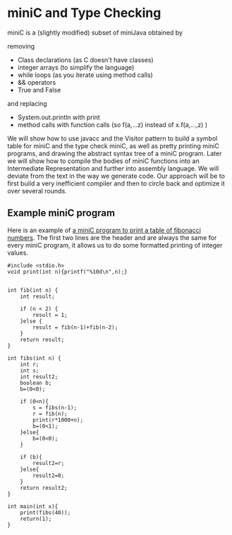 # miniC and Type Checking
miniC is a (slightly modified) subset of miniJava obtained by 

removing
* Class declarations  (as C doesn't have classes)
* integer arrays (to simplify the language)
* while loops (as you iterate using method calls)
* && operators
* True and False

and replacing
* System.out.println with print
* method calls with function calls (so f(a,...z) instead of x.f(a,...,z) )

We will show how to use javacc and the Visitor pattern to build a symbol table for miniC
and the type check miniC, as well as pretty printing miniC programs, and drawing the abstract
syntax tree of a miniC program. Later we will show how to compile the bodies of miniC functions
into an Intermediate Representation and further into assembly language.  We will deviate from the
text in the way we generate code. Our approach will be to first build a very inefficient compiler
and then to circle back and optimize it over several rounds.

## Example miniC program
Here is an example of [a miniC program to print a table of fibonacci numbers](../../code/progs/fibs.c). The first two lines
are the header and are always the same for every miniC program, it allows us to do some formatted
printing of integer values.
```
#include <stdio.h>
void print(int n){printf("%10d\n",n);}


int fib(int n) {
    int result;

    if (n < 2) {
        result = 1;
    }else {
        result = fib(n-1)+fib(n-2);
    }
    return result;
}

int fibs(int n) {
    int r;
    int s;
    int result2;
    boolean b;
    b=(0<0);

    if (0<n){
        s = fibs(n-1);
        r = fib(n);
        print(r*1000+n);
        b=(0<1);
    }else{
        b=(0<0);
    }

    if (b){
        result2=r;
    }else{
        result2=0;
    }
    return result2;
}

int main(int x){
    print(fibs(40));
    return(1);
}
```
